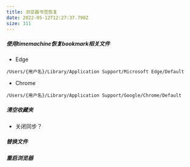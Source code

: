 ```yaml
---
title: 浏览器书签恢复
date: 2022-05-12T12:27:37.798Z
size: 311
---
```

##### 使用timemachine恢复bookmark相关文件

- Edge

```
/Users/{用户名}/Library/Application Support/Microsoft Edge/Default
```

- Chrome

```
/Users/{用户名}/Library/Application Support/Google/Chrome/Default
```

##### 清空收藏夹

- 关闭同步？

##### 替换文件

##### 重启浏览器

